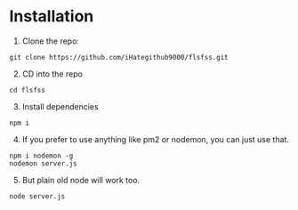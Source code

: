 # Installation
1. Clone the repo:
```
git clone https://github.com/iHategithub9000/flsfss.git
```
2. CD into the repo
```
cd flsfss
```
3. Install dependencies
```
npm i
```
4. If you prefer to use anything like pm2 or nodemon, you can just use that.
```
npm i nodemon -g
nodemon server.js
```
5. But plain old node will work too.
```
node server.js
```
